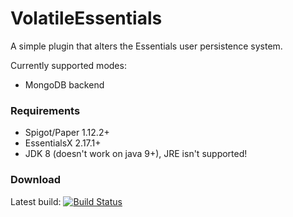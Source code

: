 # VolatileEssentials

A simple plugin that alters the Essentials user persistence system.

Currently supported modes:
- MongoDB backend

### Requirements
- Spigot/Paper 1.12.2+
- EssentialsX 2.17.1+
- JDK 8 (doesn't work on java 9+), JRE isn't supported!

### Download
Latest build: [![Build Status](https://ci.codemc.org/buildStatus/icon?job=FearGames%2FVolatileEssentials)](https://ci.codemc.org/job/FearGames/job/VolatileEssentials/)
